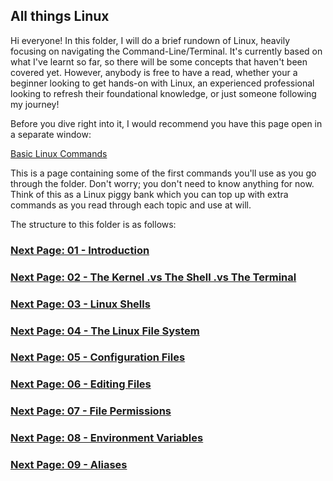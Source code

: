 ## All things Linux

Hi everyone! In this folder, I will do a brief rundown of Linux, heavily focusing on navigating the Command-Line/Terminal. It's currently based on what I've learnt so far, so there will be some concepts that haven't been covered yet. However, anybody is free to have a read, whether your a beginner looking to get hands-on with Linux, an experienced professional looking to refresh their foundational knowledge, or just someone following my journey!

Before you dive right into it, I would recommend you have this page open in a separate window:

[Basic Linux Commands](https://github.com/SiadA2/DevOps-Learning-Path/tree/main/Linux/Basic-Commands)

This is a page containing some of the first commands you'll use as you go through the folder. Don't worry; you don't need to know anything for now. Think of this as a Linux piggy bank which you can top up with extra commands as you read through each topic and use at will.

The structure to this folder is as follows:

### [Next Page: 01 - Introduction](https://github.com/SiadA2/DevOps-Learning-Path/tree/main/Linux/Intro)

### [Next Page: 02 - The Kernel .vs The Shell .vs The Terminal](https://github.com/SiadA2/DevOps-Learning-Path/tree/main/Linux/Kernel-vs-Shell-vs-Terminal)

### [Next Page: 03 - Linux Shells](https://github.com/SiadA2/DevOps-Learning-Path/tree/main/Linux/Linux-Shells)

### [Next Page: 04 - The Linux File System](https://github.com/SiadA2/DevOps-Learning-Path/tree/main/Linux/Linux-File-System)

### [Next Page: 05 - Configuration Files](https://github.com/SiadA2/DevOps-Learning-Path/tree/main/Linux/Config-files)

### [Next Page: 06 - Editing Files](https://github.com/SiadA2/DevOps-Learning-Path/tree/main/Linux/Editing-files)

### [Next Page: 07 - File Permissions](https://github.com/SiadA2/DevOps-Learning-Path/tree/main/Linux/File-Permissions)

### [Next Page: 08 - Environment Variables](https://github.com/SiadA2/DevOps-Learning-Path/tree/main/Linux/Environment-Variables)

### [Next Page: 09 - Aliases](https://github.com/SiadA2/DevOps-Learning-Path/tree/main/Linux/Aliases)